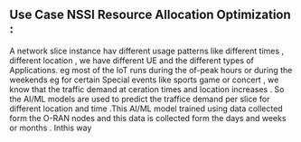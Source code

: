 ## Use Case NSSI Resource Allocation Optimization :
A network slice instance hav different usage patterns like different times , different location , we have different UE and the different types of Applications.
eg most of the IoT runs during the of-peak hours or during the weekends 
eg for certain Special events like sports game or concert , we know that the traffic demand at ceration times and location increases .
So the AI/ML models are used to predict the traffice demand per slice for different location and time .This AI/ML model trained using data collected form the O-RAN nodes and this data is collected form the days and weeks or months .
Inthis way 
